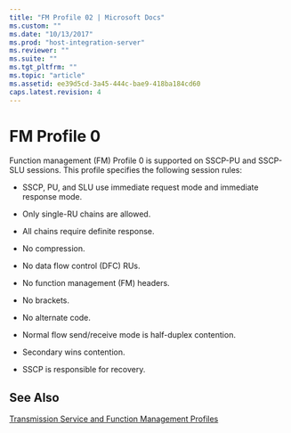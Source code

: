 ```yaml
---
title: "FM Profile 02 | Microsoft Docs"
ms.custom: ""
ms.date: "10/13/2017"
ms.prod: "host-integration-server"
ms.reviewer: ""
ms.suite: ""
ms.tgt_pltfrm: ""
ms.topic: "article"
ms.assetid: ee39d5cd-3a45-444c-bae9-418ba184cd60
caps.latest.revision: 4
---
```

# FM Profile 0
Function management (FM) Profile 0 is supported on SSCP-PU and SSCP-SLU sessions. This profile specifies the following session rules:  
  
-   SSCP, PU, and SLU use immediate request mode and immediate response mode.  
  
-   Only single-RU chains are allowed.  
  
-   All chains require definite response.  
  
-   No compression.  
  
-   No data flow control (DFC) RUs.  
  
-   No function management (FM) headers.  
  
-   No brackets.  
  
-   No alternate code.  
  
-   Normal flow send/receive mode is half-duplex contention.  
  
-   Secondary wins contention.  
  
-   SSCP is responsible for recovery.  
  
## See Also  
 [Transmission Service and Function Management Profiles](../core/transmission-service-and-function-management-profiles.md)